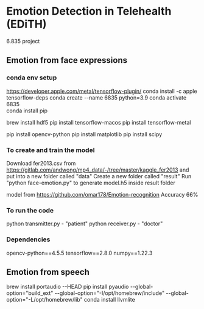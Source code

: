 # Emotion Detection in Telehealth (EDiTH)
6.835 project

## Emotion from face expressions
### conda env setup
https://developer.apple.com/metal/tensorflow-plugin/
conda install -c apple tensorflow-deps
conda create --name 6835 python=3.9
conda activate 6835   
conda install pip

brew install hdf5
pip install tensorflow-macos
pip install tensorflow-metal

pip install opencv-python
pip install matplotlib
pip install scipy

### To create and train the model
Download fer2013.csv from https://gitlab.com/andwong/mp4_data/-/tree/master/kaggle_fer2013 and put into a new folder called "data"
Create a new folder called "result"
Run "python face-emotion.py" to generate model.h5 inside result folder

model from https://github.com/omar178/Emotion-recognition
Accuracy 66%

### To run the code
python transmitter.py - "patient"
python receiver.py - "doctor"

### Dependencies
opencv-python==4.5.5
tensorflow==2.8.0
numpy==1.22.3

## Emotion from speech
brew install portaudio --HEAD
pip install pyaudio --global-option="build_ext" --global-option="-I/opt/homebrew/include" --global-option="-L/opt/homebrew/lib"
conda install llvmlite